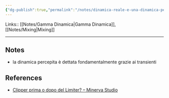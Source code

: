 ```yaml
---
{"dg-publish":true,"permalink":"/notes/dinamica-reale-e-una-dinamica-percepita/","tags":["type/note"]}
---
```


Links:: [[Notes/Gamma Dinamica\|Gamma Dinamica]], [[Notes/Mixing\|Mixing]]

---
## Notes

- la dinamica percepita è dettata fondamentalmente grazie ai transienti




## References

- [Clipper prima o dopo del Limiter? – Minerva Studio](https://www.minervastudio888.it/clipper-prima-o-dopo-del-limiter/)





